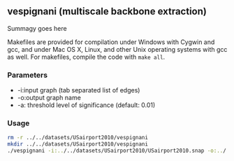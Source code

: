 vespignani (multiscale backbone extraction)
-------------------------------------------

Summagy goes here

Makefiles are provided for compilation under Windows with Cygwin and gcc,
and under Mac OS X, Linux, and other Unix operating systems with gcc as
well. For makefiles, compile the code with `make all`.

### Parameters ###

  - -i:input graph (tab separated list of edges)
  - -o:output graph name
  - -a: threshold level of significance (default: 0.01)

### Usage ###

```bash
rm -r ../../datasets/USairport2010/vespignani
mkdir ../../datasets/USairport2010/vespignani
./vespignani -i:../../datasets/USairport2010/USairport2010.snap -o:../../datasets/USairport2010/vespignani/USairport2010-backbone.snap
```